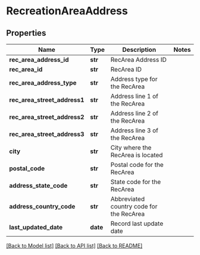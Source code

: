 # RecreationAreaAddress

## Properties
Name | Type | Description | Notes
------------ | ------------- | ------------- | -------------
**rec_area_address_id** | **str** | RecArea Address ID | 
**rec_area_id** | **str** | RecArea ID | 
**rec_area_address_type** | **str** | Address type for the RecArea | 
**rec_area_street_address1** | **str** | Address line 1 of the RecArea | 
**rec_area_street_address2** | **str** | Address line 2 of the RecArea | 
**rec_area_street_address3** | **str** | Address line 3 of the RecArea | 
**city** | **str** | City where the RecArea is located | 
**postal_code** | **str** | Postal code for the RecArea | 
**address_state_code** | **str** | State code for the RecArea | 
**address_country_code** | **str** | Abbreviated country code for the RecArea | 
**last_updated_date** | **date** | Record last update date | 

[[Back to Model list]](../README.md#documentation-for-models) [[Back to API list]](../README.md#documentation-for-api-endpoints) [[Back to README]](../README.md)

